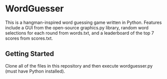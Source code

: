 # WordGuesser
This is a hangman-inspired word guessing game written in Python. Features include a GUI from the open-source graphics.py library, random word selections for each round from words.txt, and a leaderboard of the top 7 scores from scores.txt.
## Getting Started
Clone all of the files in this repository and then execute wordguesser.py (must have Python installed).
